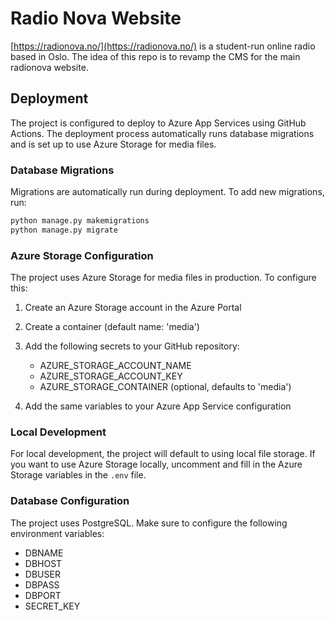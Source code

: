 # Radio Nova Website

[https://radionova.no/](https://radionova.no/) is a student-run online radio based in Oslo.
The idea of this repo is to revamp the CMS for the main radionova website.

## Deployment

The project is configured to deploy to Azure App Services using GitHub Actions. The deployment process automatically runs database migrations and is set up to use Azure Storage for media files.

### Database Migrations

Migrations are automatically run during deployment. To add new migrations, run:

```bash
python manage.py makemigrations
python manage.py migrate
```

### Azure Storage Configuration

The project uses Azure Storage for media files in production. To configure this:

1. Create an Azure Storage account in the Azure Portal
2. Create a container (default name: 'media')
3. Add the following secrets to your GitHub repository:
   - AZURE_STORAGE_ACCOUNT_NAME
   - AZURE_STORAGE_ACCOUNT_KEY
   - AZURE_STORAGE_CONTAINER (optional, defaults to 'media')

4. Add the same variables to your Azure App Service configuration

### Local Development

For local development, the project will default to using local file storage. If you want to use Azure Storage locally, uncomment and fill in the Azure Storage variables in the `.env` file.

### Database Configuration

The project uses PostgreSQL. Make sure to configure the following environment variables:
- DBNAME
- DBHOST
- DBUSER
- DBPASS
- DBPORT
- SECRET_KEY
